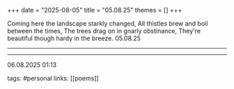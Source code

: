 +++
date = "2025-08-05"
title = "05.08.25"
themes = []
+++

Coming here the landscape starkly changed,
All thistles brew and boil between the times,
The trees drag on in gnarly obstinance,
They're beautiful though hardy in the breeze.
05.08.25

---



---

06.08.2025 01:13

tags: #personal
links: [[poems]]
